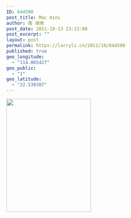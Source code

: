 ```yaml
---
ID: 644500
post_title: Mac mini
author: 南 靖男
post_date: 2011-10-13 23:13:08
post_excerpt: ""
layout: post
permalink: https://larryli.cn/2011/10/644500
published: true
geo_longitude:
  - "114.065427"
geo_public:
  - "1"
geo_latitude:
  - "22.538307"
---
```

<a href="https://larryli.cn/wp-content/uploads/2011/10/wKgKDU6W_6cAAAAAAAT05yslAwg214.jpg"><img class="alignnone size-medium wp-image-644499" title="20111013-231027.jpg" src="https://larryli.cn/wp-content/uploads/2011/10/wKgKDU6W_6cAAAAAAAT05yslAwg214-224x300.jpg" alt="" width="224" height="300" /></a>